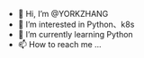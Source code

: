- 👋 Hi, I’m @YORKZHANG
- 👀 I’m interested in Python、k8s
- 🌱 I’m currently learning Python
- 📫 How to reach me ...

<!---
zzyork/zzyork is a ✨ special ✨ repository because its `README.md` (this file) appears on your GitHub profile.
You can click the Preview link to take a look at your changes.
--->
